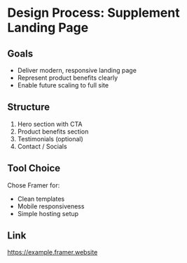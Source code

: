 # Design Process: Supplement Landing Page

## Goals
- Deliver modern, responsive landing page
- Represent product benefits clearly
- Enable future scaling to full site

## Structure
1. Hero section with CTA
2. Product benefits section
3. Testimonials (optional)
4. Contact / Socials

## Tool Choice
Chose Framer for:
- Clean templates
- Mobile responsiveness
- Simple hosting setup

## Link
https://example.framer.website
